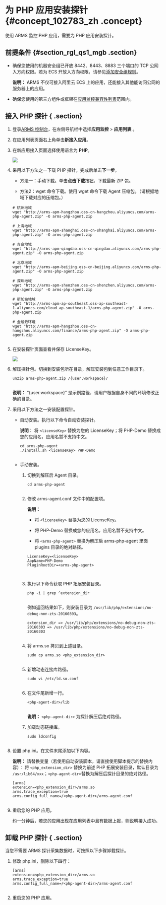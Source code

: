 # 为 PHP 应用安装探针 {#concept_102783_zh .concept}

使用 ARMS 监控 PHP 应用，需要为 PHP 应用安装探针。

## 前提条件 {#section_rgl_qs1_mgb .section}

-   确保您使用的机器安全组已开放 8442、8443、8883 三个端口的 TCP 公网入方向权限。若为 ECS 开放入方向权限，请参见[添加安全组规则](../../../../../intl.zh-CN/安全/安全组/添加安全组规则.md#)。

    **说明：** ARMS 不仅可接入阿里云 ECS 上的应用，还能接入其他能访问公网的服务器上的应用。

-   确保您使用的第三方组件或框架在[应用监控兼容性列表](intl.zh-CN/应用监控/应用监控兼容性列表.md#)范围内。


## 接入 PHP 探针 { .section}

1.  登录[ARMS 控制台](https://arms-intl.console.aliyun.com/#/home)，在左侧导航栏中选择**应用监控** \> **应用列表** 。
2.  在应用列表页面右上角单击**新接入应用**。

3.  在新应用接入页面选择使用语言为 **PHP**。

    ![](http://static-aliyun-doc.oss-cn-hangzhou.aliyuncs.com/assets/img/152237/155531265444408_zh-CN.png)

4.  采用以下方法之一下载 PHP 探针，完成后单击**下一步**。

    -   方法一：手动下载。单击**点击下载**按钮，下载最新 ZIP 包。

    -   方法2：wget 命令下载。使用 wget 命令下载 Agent 压缩包。（请根据地域下载对应的压缩包。）

    ```
    # 杭州地域
    wget "http://arms-apm-hangzhou.oss-cn-hangzhou.aliyuncs.com/arms-php-agent.zip" -O arms-php-agent.zip
    
    # 上海地域
    wget "http://arms-apm-shanghai.oss-cn-shanghai.aliyuncs.com/arms-php-agent.zip" -O arms-php-agent.zip
    
    # 青岛地域
    wget "http://arms-apm-qingdao.oss-cn-qingdao.aliyuncs.com/arms-php-agent.zip" -O arms-php-agent.zip
    
    # 北京地域
    wget "http://arms-apm-beijing.oss-cn-beijing.aliyuncs.com/arms-php-agent.zip" -O arms-php-agent.zip
    
    # 深圳地域
    wget "http://arms-apm-shenzhen.oss-cn-shenzhen.aliyuncs.com/arms-php-agent.zip" -O arms-php-agent.zip
    
    # 新加坡地域
    wget "http://arms-apm-ap-southeast.oss-ap-southeast-1.aliyuncs.com/cloud_ap-southeast-1/arms-php-agent.zip" -O arms-php-agent.zip
    
    # 金融云环境
    wget "http://arms-apm-hangzhou.oss-cn-hangzhou.aliyuncs.com/finance/arms-php-agent.zip" -O arms-php-agent.zip
    					
    ```

5.  在安装探针页面查看并保存 LicenseKey。

    ![](http://static-aliyun-doc.oss-cn-hangzhou.aliyuncs.com/assets/img/152237/155531265443126_zh-CN.png)

6.  解压探针包。切换到安装包所在目录，解压安装包到任意工作目录下。

    ```
    unzip arms-php-agent.zip /{user.workspace}/
    					
    ```

    **说明：** “\{user.workspace\}” 是示例路径，请用户根据自身不同的环境修改正确的目录。

7.  采用以下方法之一安装配置探针。

    -   自动安装。执行以下命令自动安装探针。

        **说明：** 将 `<licenseKey>` 替换为您的 LicenseKey；将 PHP-Demo 替换成您的应用名，应用名暂不支持中文。

        ```
        cd arms-php-agent 
        ./install.sh <licenseKey> PHP-Demo
        							
        ```

    -   手动安装。

        1.  切换到解压后 Agent 目录。

            ```
            cd arms-php-agent
            									
            ```

        2.  修改 arms-agent.conf 文件中的配置项。

            **说明：** 

            -   将 `<licenseKey>` 替换为您的 LicenseKey。
            -   将 PHP-Demo 替换成您的应用名，应用名暂不支持中文。

            -   将 `<arms-php-agent>` 替换为解压后 arms-php-agent 里面 plugins 目录的绝对路径。

            ```
            LicenseKey=<licenseKey>
            AppName=PHP-Demo
            PluginRootDir=<arms-php-agent>
            
            									
            ```

        3.  执行以下命令获取 PHP 拓展安装目录。

            ```
            php -i | grep ^extension_dir
            									
            ```

            例如返回结果如下，则安装目录为 `/usr/lib/php/extensions/no-debug-non-zts-20160303`。

            ```
            extension_dir => /usr/lib/php/extensions/no-debug-non-zts-20160303 => /usr/lib/php/extensions/no-debug-non-zts-20160303
            									
            ```

        4.  将 arms.so 拷贝到上述目录。

            ```
            sudo cp arms.so <php_extension_dir>
            									
            ```

        5.  新增动态连接库路径。

            ```
            sudo vi /etc/ld.so.conf
            									
            ```

        6.  在文件尾新增一行。

            ```
            <php-agent-dir>/lib
            									
            ```

            **说明：** `<php-agent-dir>` 为探针解压后绝对路径。

        7.  加载动态链接库。

            ```
            sudo ldconfig 
            									
            ```

8.  设置 php.ini。在文件末尾添加以下内容。

    **说明：** 请替换变量（若使用自动安装脚本，请直接使用脚本提示的替换内容）： 将 `<php_extension_dir>` 替换为前述 PHP 拓展安装目录，默认目录为 `/usr/lib64/xxx`；`<php-agent-dir>`替换为解压后探针目录的绝对路径。

    ```
    [arms]
    extension=<php_extension_dir>/arms.so
    arms.trace_exception=true
    arms.config_full_name=/<php-agent-dir>/arms-agent.conf
    					
    ```

9.  重启您的 PHP 应用。

    约一分钟后，若您的应用出现在应用列表中且有数据上报，则说明接入成功。


## 卸载 PHP 探针 { .section}

当您不需要 ARMS 探针采集数据时，可按照以下步骤卸载探针。

1.  修改 php.ini，删除以下四行：

    ```
    [arms] 
    extension=<php_extension_dir>/arms.so
    arms.trace_exception=true
    arms.config_full_name=/<php-agent-dir>/arms-agent.conf
    					
    ```

2.  重启您的 PHP 应用。



